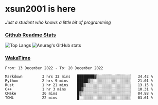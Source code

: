 # xsun2001 is here

*Just a student who knows a little bit of programming*

### [Github Readme Stats](https://github.com/anuraghazra/github-readme-stats)

![Top Langs](https://github-readme-stats.vercel.app/api/top-langs/?username=xsun2001&layout=compact&theme=radical) ![Anurag's GitHub stats](https://github-readme-stats.vercel.app/api?username=xsun2001&show_icons=true&theme=radical)

### [WakaTime](https://wakatime.com)

<!--START_SECTION:waka-->

```text
From: 13 December 2022 - To: 20 December 2022

Markdown         3 hrs 32 mins   ████████▓░░░░░░░░░░░░░░░░   34.42 %
Python           2 hrs 9 mins    █████▒░░░░░░░░░░░░░░░░░░░   21.01 %
Rust             1 hr 21 mins    ███▒░░░░░░░░░░░░░░░░░░░░░   13.15 %
C++              1 hr 3 mins     ██▓░░░░░░░░░░░░░░░░░░░░░░   10.31 %
CMake            30 mins         █▒░░░░░░░░░░░░░░░░░░░░░░░   04.88 %
TOML             22 mins         █░░░░░░░░░░░░░░░░░░░░░░░░   03.61 %
```

<!--END_SECTION:waka-->
